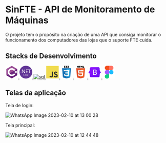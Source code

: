 <h1>SinFTE - API de Monitoramento de Máquinas</h1>

 O projeto tem o propósito na criação de uma API que consiga monitorar o funcionamento dos computadores das lojas que o suporte FTE cuida.
  
 <h2>Stacks de Desenvolvimento</h2>
 
<p align="left"> 
<a href="https://www.w3schools.com/cs/" target="_blank" rel="noreferrer"> <img src="https://raw.githubusercontent.com/devicons/devicon/master/icons/csharp/csharp-original.svg" alt="csharp" width="40" height="40"/> </a> 
<a href="https://www.microsoft.com/en-us/sql-server" target="_blank" rel="noreferrer"> <img src="https://raw.githubusercontent.com/devicons/devicon/master/icons/dotnetcore/dotnetcore-original.svg" alt="dotnet" width="40" height="40"/> </a>
<a href="https://www.microsoft.com/en-us/sql-server" target="_blank" rel="noreferrer"> <img src="https://www.svgrepo.com/show/303229/microsoft-sql-server-logo.svg" alt="sql" width="40" height="40"/> </a>
<a href="https://developer.mozilla.org/en-US/docs/Web/JavaScript" target="_blank" rel="noreferrer"> <img src="https://raw.githubusercontent.com/devicons/devicon/master/icons/javascript/javascript-original.svg" alt="javascript" width="40" height="40"/> </a> 
<a href="https://www.w3schools.com/css/" target="_blank" rel="noreferrer"> <img src="https://raw.githubusercontent.com/devicons/devicon/master/icons/css3/css3-original-wordmark.svg" alt="figma" width="40" height="40"/> </a> 
<a href="https://www.w3.org/html/" target="_blank" rel="noreferrer"> <img src="https://raw.githubusercontent.com/devicons/devicon/master/icons/html5/html5-original-wordmark.svg" alt="html5" width="40" height="40"/> </a> 
<a href="https://www.w3schools.com/css/" target="_blank" rel="noreferrer"> <img src="https://raw.githubusercontent.com/devicons/devicon/master/icons/bootstrap/bootstrap-original.svg" alt="css3" width="40" height="40"/> </a> 
<a href="https://www.w3schools.com/css/" target="_blank" rel="noreferrer"> <img src="https://raw.githubusercontent.com/devicons/devicon/master/icons/figma/figma-original.svg" alt="css3" width="40" height="40"/> </a> 
</p>
  
  <h2>Telas da aplicação</h2>

Tela de login:
 
![WhatsApp Image 2023-02-10 at 13 00 28](https://user-images.githubusercontent.com/112037367/218321878-12f74b7e-822c-4c60-8c0f-2ba89d0fa354.jpeg)

Tela principal:

![WhatsApp Image 2023-02-10 at 12 44 48](https://user-images.githubusercontent.com/112037367/218321888-6223e586-116c-4992-91bf-1cfd8ed93da9.jpeg)
